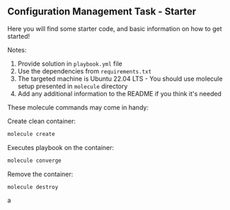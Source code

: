 ## Configuration Management Task - Starter

Here you will find some starter code, and basic information on how to get started!

Notes:

1. Provide solution in `playbook.yml` file
2. Use the dependencies from `requirements.txt`
3. The targeted machine is Ubuntu 22.04 LTS - You should use molecule setup presented in `molecule` directory
4. Add any additional information to the README if you think it's needed

These molecule commands may come in handy:

Create clean container:

```bash
molecule create
```

Executes playbook on the container:

```bash
molecule converge
```

Remove the container:

```bash
molecule destroy
```

a